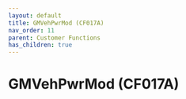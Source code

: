 ```yaml
---
layout: default
title: GMVehPwrMod (CF017A)
nav_order: 11
parent: Customer Functions
has_children: true
---
```

# GMVehPwrMod (CF017A)
